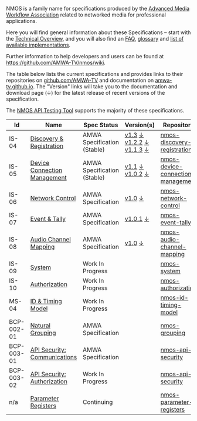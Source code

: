 NMOS is a family name for specifications produced by the [Advanced Media Workflow Association](https://www.amwa.tv) related to networked media for professional applications.

Here you will find general information about these Specifications – start with the [Technical Overview](branches/master/NMOS_Technical_Overview.md),
and you will also find an [FAQ](branches/master/FAQ.md), [glossary](branches/master/Glossary.md) and [list of available implementations](branches/master/NMOS-Solutions.md). 

Further information to help developers and users can be found at <https://github.com/AMWA-TV/nmos/wiki>.  

The table below lists the current specifications and provides links to their repositories on [github.com/AMWA-TV](https://github.com/AMWA-TV/) and documentation on [amwa-tv.github.io](https://amwa-tv.github.io). The "Version" links will take you to the documentation and download page (↓) for the latest release of recent versions of the specification.

The [NMOS API Testing Tool](https://amwa-tv.github.io/nmos-testing) supports the majority of these specifications.

Id | Name  | Spec Status | Version(s) | Repository
--|---|---|---|--
IS-04 | [Discovery & Registration](https://amwa-tv.github.io/nmos-discovery-registration) | AMWA Specification (Stable) | [v1.3](https://amwa-tv.github.io/nmos-discovery-registration/tags/v1.3/) [↓](https://github.com/AMWA-TV/nmos-discovery-registration/releases/tag/v1.3)<br/>[v1.2.2](https://amwa-tv.github.io/nmos-discovery-registration/tags/v1.2.2/) [↓](https://github.com/AMWA-TV/nmos-discovery-registration/releases/tag/v1.2.2)<br/>[v1.1.3](https://amwa-tv.github.io/nmos-discovery-registration/tags/v1.1.3/) [↓](https://github.com/AMWA-TV/nmos-discovery-registration/releases/tag/v1.1.3) |[nmos-discovery-registration](https://github.com/AMWA-TV/nmos-discovery-registration)
IS-05 | [Device Connection Management](https://amwa-tv.github.io/nmos-device-connection-management) | AMWA Specification (Stable) | [v1.1](https://amwa-tv.github.io/nmos-device-connection-management/tags/v1.1/) [↓](https://github.com/AMWA-TV/nmos-device-connection-management/releases/tag/v1.1)<br/>[v1.0.2](https://amwa-tv.github.io/nmos-device-connection-management/tags/v1.0.2/) [↓](https://github.com/AMWA-TV/nmos-device-connection-management/releases/tag/v1.0.2) |[nmos-device-connection-management](https://github.com/AMWA-TV/nmos-device-connection-management)
IS-06 | [Network Control](https://amwa-tv.github.io/nmos-network-control) | AMWA Specification | [v1.0](https://amwa-tv.github.io/nmos-network-control/tags/v1.0/) [↓](https://github.com/AMWA-TV/nmos-network-control/releases/tag/v1.0)| [nmos-network-control](https://github.com/AMWA-TV/nmos-network-control)
IS-07 | [Event & Tally](https://amwa-tv.github.io/nmos-event-tally) | AMWA Specification | [v1.0.1](https://amwa-tv.github.io/nmos-event-tally/tags/v1.0.1/) [↓](https://github.com/AMWA-TV/nmos-event-tally/releases/tag/v1.0.1)| [nmos-event-tally](https://github.com/AMWA-TV/nmos-event-tally)
IS-08 | [Audio Channel Mapping](https://amwa-tv.github.io/nmos-audio-channel-mapping/) | AMWA Specification | [v1.0](https://amwa-tv.github.io/nmos-audio-channel-mapping/tags/v1.0/) [↓](https://github.com/AMWA-TV/nmos-audio-channel-mapping/releases/tag/v1.0) | [nmos-audio-channel-mapping](https://github.com/AMWA-TV/nmos-audio-channel-mapping)
IS-09 | [System](https://amwa-tv.github.io/nmos-system) | Work In Progress | | [nmos-system](https://github.com/AMWA-TV/nmos-system)
IS-10 | [Authorization](https://amwa-tv.github.io/nmos-authorization) | Work In Progress | | [nmos-authorization](https://github.com/AMWA-TV/nmos-authorization)
MS-04 | [ID & Timing Model](https://amwa-tv.github.io/nmos-id-timing-model/) | Work In Progress | | [nmos-id-timing-model](https://github.com/AMWA-TV/nmos-id-timing-model)
BCP-002-01 | [Natural Grouping](https://amwa-tv.github.io/nmos-grouping/branches/master/best-practice-natural-grouping.html) | AMWA Specification | | [nmos-grouping](https://github.com/AMWA-TV/nmos-grouping)
BCP-003-01 | [API Security: Communications](https://amwa-tv.github.io/nmos-api-security/branches/v1.0-dev/best-practice-secure-comms.html) | AMWA Specification | | [nmos-api-security](https://github.com/AMWA-TV/nmos-api-security)
BCP-003-02 | [API Security: Authorization](https://amwa-tv.github.io/nmos-api-security/branches/v1.0-dev/best-practice-authorization.html) | Work In Progress | | [nmos-api-security](https://github.com/AMWA-TV/nmos-api-security)
n/a | [Parameter Registers](https://amwa-tv.github.io/nmos-parameter-registers/) | Continuing  | | [nmos-parameter-registers](https://github.com/AMWA-TV/nmos-parameter-registers)

